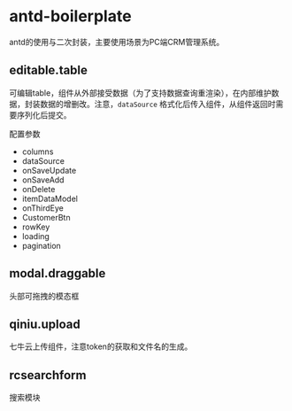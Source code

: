 # antd-boilerplate

antd的使用与二次封装，主要使用场景为PC端CRM管理系统。

## editable.table 

可编辑table，组件从外部接受数据（为了支持数据查询重渲染），在内部维护数据，封装数据的增删改。注意，`dataSource` 格式化后传入组件，从组件返回时需要序列化后提交。

配置参数
* columns
* dataSource
* onSaveUpdate
* onSaveAdd
* onDelete
* itemDataModel
* onThirdEye
* CustomerBtn
* rowKey
* loading
* pagination

## modal.draggable

头部可拖拽的模态框

## qiniu.upload

七牛云上传组件，注意token的获取和文件名的生成。

## rcsearchform

搜索模块